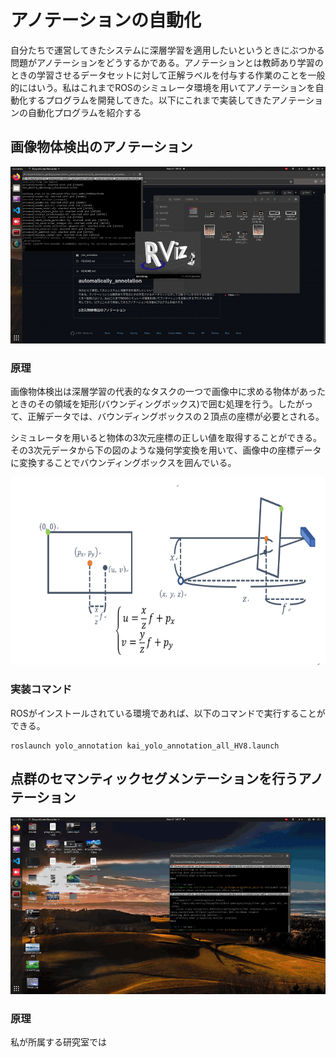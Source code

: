 # アノテーションの自動化
自分たちで運営してきたシステムに深層学習を適用したいというときにぶつかる問題がアノテーションをどうするかである。アノテーションとは教師あり学習のときの学習させるデータセットに対して正解ラベルを付与する作業のことを一般的にはいう。私はこれまでROSのシミュレータ環境を用いてアノテーションを自動化するプログラムを開発してきた。以下にこれまで実装してきたアノテーションの自動化プログラムを紹介する

## 画像物体検出のアノテーション
<p align="center">
<img src="https://github.com/tsuchidashinya/automatically_annotation/blob/main/video/output.gif"></img></p>

### 原理
画像物体検出は深層学習の代表的なタスクの一つで画像中に求める物体があったときのその領域を矩形(バウンディングボックス)で囲む処理を行う。したがって、正解データでは、バウンディングボックスの２頂点の座標が必要とされる。

シミュレータを用いると物体の3次元座標の正しい値を取得することができる。その3次元データから下の図のような幾何学変換を用いて、画像中の座標データに変換することでバウンディングボックスを囲んでいる。
<p align="center">
<img src="https://github.com/tsuchidashinya/automatically_annotation/blob/main/video/image_1.png" width="600px" height="300px" ></img></p>

### 実装コマンド
ROSがインストールされている環境であれば、以下のコマンドで実行することができる。
```
roslaunch yolo_annotation kai_yolo_annotation_all_HV8.launch
```

## 点群のセマンティックセグメンテーションを行うアノテーション
<p align="center">
<img src="https://github.com/tsuchidashinya/automatically_annotation/blob/main/video/output_1.gif"></img></p>

### 原理
私が所属する研究室では